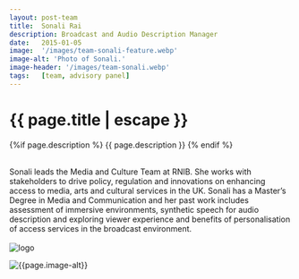 ```yaml
---
layout: post-team
title:  Sonali Rai
description: Broadcast and Audio Description Manager
date:   2015-01-05
image:  '/images/team-sonali-feature.webp'
image-alt: 'Photo of Sonali.'
image-header: '/images/team-sonali.webp'
tags:   [team, advisory panel]
---
```

<!-- begin hero -->
  <div class="container">
    <div class="row">
      <div class="col col-12">
        <div class="hero2__inner">
          <div class="hero2__left">
            <h1 class="post__title">{{ page.title | escape }}</h1>
          {%if page.description %}
            {{ page.description }}
          {% endif %}
          <br><br>
          <p>Sonali leads the Media and Culture Team at RNIB. She works with stakeholders to drive policy, regulation and innovations on enhancing access to media, arts and cultural services in the UK. Sonali has a Master’s Degree in Media and Communication and her past work includes assessment of immersive environments, synthetic speech for audio description and exploring viewer experience and benefits of personalisation of access services in the broadcast environment.
          <br><br>
          <img class="lazy" data-src="../images/team-panel-rnib.png" alt="logo">
          </p>
           </div>
          <div class="hero2__right">
              <img class="lazy" data-src="{{page.image-header}}" alt="{{page.image-alt}}">
        </div>
      </div>
    </div>
  </div>

